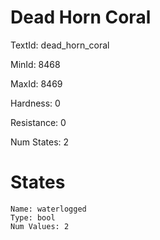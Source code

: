 # Dead Horn Coral

TextId: dead_horn_coral

MinId: 8468

MaxId: 8469

Hardness: 0

Resistance: 0


Num States: 2

# States
```
Name: waterlogged
Type: bool
Num Values: 2
```